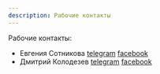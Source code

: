 ```yaml
---
description: Рабочие контакты
---
```

Рабочие контакты:

* Евгения Сотникова  [telegram](https://telegram.me/evsotnikova) [facebook](https://www.facebook.com/ev.v.sotnikova)
* Дмитрий Колодезев  [telegram](https://telegram.me/Promsoft) [facebook](https://www.facebook.com/dkolodezev)
